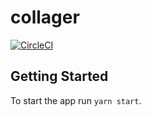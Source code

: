 # collager

[![CircleCI](https://circleci.com/gh/TimMikeladze/collager.svg?style=svg&circle-token=02d31325043fb486dbbebafa197884dd2f06377a)](https://circleci.com/gh/TimMikeladze/collager)

## Getting Started

To start the app run `yarn start`.
